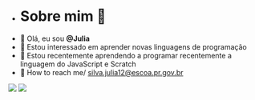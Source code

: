 - # Sobre mim &#127826;
-  &#127827; Olá, eu sou **@Julia**
- &#127827; Estou interessado em aprender novas linguagens de programação
- &#127827; Estou recentemente aprendendo a programar recentemente a linguagem do JavaScript e Scratch
- &#128204; How to reach me/ silva.julia12@escoa.pr.gov.br




![](https://img.shields.io/badge/Scratch-4D97FF?style=for-the-badge&logo=Scratch&logoColor=white)
![](https://img.shields.io/badge/JavaScript-323330?style=for-the-badge&logo=javascript&logoColor=F7DF1E)
